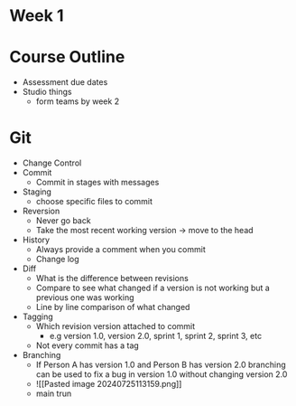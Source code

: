 # Week 1
# Course Outline
- Assessment due dates
- Studio things
	- form teams by week 2
# Git
- Change Control
- Commit
	- Commit in stages with messages
- Staging
	- choose specific files to commit
- Reversion
	- Never go back
	- Take the most recent working version -> move to the head
- History
	- Always provide a comment when you commit
	- Change log
- Diff
	- What is the difference between revisions
	- Compare to see what changed if a version is not working but a previous one was working
	- Line by line comparison of what changed
- Tagging
	- Which revision version attached to commit
		- e.g version 1.0, version 2.0, sprint 1, sprint 2, sprint 3, etc
	- Not every commit has a tag
- Branching
	- If Person A has version 1.0 and Person B has version 2.0 branching can be used to fix a bug in version 1.0 without changing version 2.0
	- ![[Pasted image 20240725113159.png]]
	-  main trun